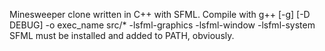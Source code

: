 Minesweeper clone written in C++ with SFML. Compile with
	g++ [-g] [-D DEBUG] -o exec_name src/* -lsfml-graphics -lsfml-window -lsfml-system
SFML must be installed and added to PATH, obviously.
